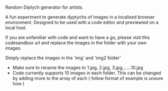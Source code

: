 Random Diptych generator for artists.

A fun experiment to generate dyptychs of images in a localised browser environment.
Designed to be used with a code editor and previewied on a local host.

If you are unfamiliar with code and want to have a go, please visit this codesandbox url and replace the images in the folder with your own images.

Simply replace the images in the 'img' and 'img2 folder'

- Make sure to rename the images to 1.jpg, 2.jpg, 3.jpg,......10.jpg
- Code currently supports 10 images in each folder. This can be changed by adding more to the array of each ( follow format of example is unsure how )
